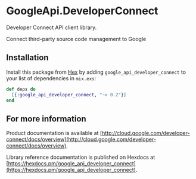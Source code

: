 # GoogleApi.DeveloperConnect

Developer Connect API client library.

Connect third-party source code management to Google

## Installation

Install this package from [Hex](https://hex.pm) by adding
`google_api_developer_connect` to your list of dependencies in `mix.exs`:

```elixir
def deps do
  [{:google_api_developer_connect, "~> 0.2"}]
end
```

## For more information

Product documentation is available at [http://cloud.google.com/developer-connect/docs/overview](http://cloud.google.com/developer-connect/docs/overview).

Library reference documentation is published on Hexdocs at
[https://hexdocs.pm/google_api_developer_connect](https://hexdocs.pm/google_api_developer_connect).
